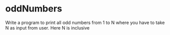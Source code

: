# oddNumbers
Write a program to print all odd numbers from 1 to N where you have to take N as input from user. Here N is inclusive
